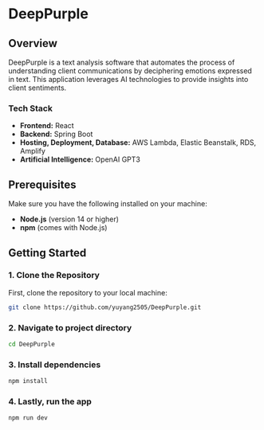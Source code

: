 # DeepPurple

## Overview
DeepPurple is a text analysis software that automates the process of understanding client communications by deciphering emotions expressed in text. This application leverages AI technologies to provide insights into client sentiments.

### Tech Stack
- **Frontend:** React
- **Backend:** Spring Boot
- **Hosting, Deployment, Database:** AWS Lambda, Elastic Beanstalk, RDS, Amplify
- **Artificial Intelligence:** OpenAI GPT3

## Prerequisites
Make sure you have the following installed on your machine:
- **Node.js** (version 14 or higher)
- **npm** (comes with Node.js)

## Getting Started

### 1. Clone the Repository
First, clone the repository to your local machine:
```bash
git clone https://github.com/yuyang2505/DeepPurple.git
```

### 2. Navigate to project directory
```bash
cd DeepPurple
```

### 3. Install dependencies
```bash
npm install
```

### 4. Lastly, run the app
```bash
npm run dev
```

